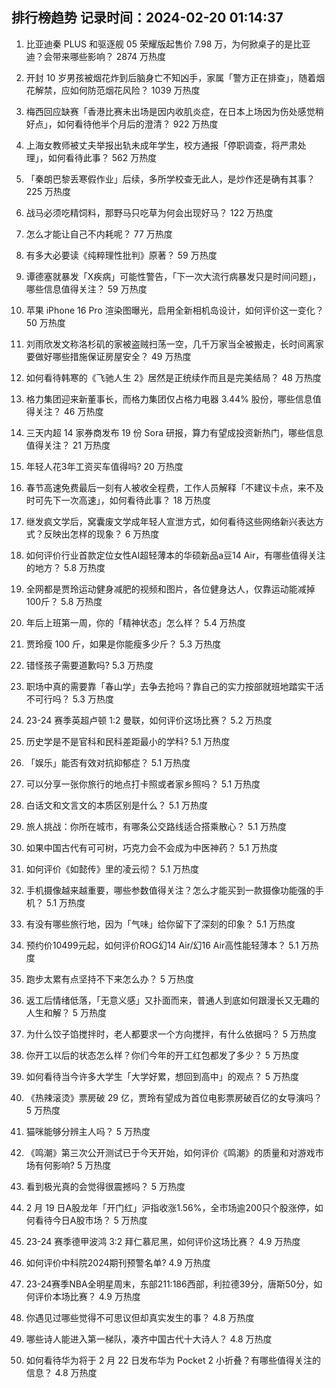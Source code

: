 
## 排行榜趋势 记录时间：2024-02-20 01:14:37
  
  1. 比亚迪秦 PLUS 和驱逐舰 05 荣耀版起售价 7.98 万，为何掀桌子的是比亚迪？会带来哪些影响？ 2874 万热度
    
  2. 开封 10 岁男孩被烟花炸到后脑身亡不知凶手，家属「警方正在排查」，随着烟花解禁，应如何防范烟花风险？ 1039 万热度
    
  3. 梅西回应缺赛「香港比赛未出场是因内收肌炎症，在日本上场因为伤处感觉稍好点」，如何看待他半个月后的澄清？ 922 万热度
    
  4. 上海女教师被丈夫举报出轨未成年学生，校方通报「停职调查，将严肃处理」，如何看待此事？ 562 万热度
    
  5. 「秦朗巴黎丢寒假作业」后续，多所学校查无此人，是炒作还是确有其事？ 225 万热度
    
  6. 战马必须吃精饲料，那野马只吃草为何会出现好马？ 122 万热度
    
  7. 怎么才能让自己不内耗呢？ 77 万热度
    
  8. 有多大必要读《纯粹理性批判》原著？ 59 万热度
    
  9. 谭德塞就暴发「X疾病」可能性警告，「下一次大流行病暴发只是时间问题」，哪些信息值得关注？ 59 万热度
    
  10. 苹果 iPhone 16 Pro 渲染图曝光，启用全新相机岛设计，如何评价这一变化？ 50 万热度
    
  11. 刘雨欣发文称洛杉矶的家被盗贼扫荡一空，几千万家当全被搬走，长时间离家要做好哪些措施保证房屋安全？ 49 万热度
    
  12. 如何看待韩寒的《飞驰人生 2》居然是正统续作而且是完美结局？ 48 万热度
    
  13. 格力集团迎来新董事长，而格力集团仅占格力电器 3.44% 股份，哪些信息值得关注？ 46 万热度
    
  14. 三天内超 14 家券商发布 19 份 Sora 研报，算力有望成投资新热门，哪些信息值得关注？ 21 万热度
    
  15. 年轻人花3年工资买车值得吗? 20 万热度
    
  16. 春节高速免费最后一刻有人被收全程费，工作人员解释「不建议卡点，来不及时可先下一次高速」，如何看待此事？ 18 万热度
    
  17. 继发疯文学后，窝囊废文学成年轻人宣泄方式，如何看待这些网络新兴表达方式？反映出怎样的现象？ 6 万热度
    
  18. 如何评价行业首款定位女性AI超轻薄本的华硕新品a豆14 Air，有哪些值得关注的地方？ 5.8 万热度
    
  19. 全网都是贾玲运动健身减肥的视频和图片，各位健身达人，仅靠运动能减掉100斤？ 5.8 万热度
    
  20. 年后上班第一周，你的「精神状态」怎么样？ 5.4 万热度
    
  21. 贾玲瘦 100 斤，如果是你能瘦多少斤？ 5.3 万热度
    
  22. 错怪孩子需要道歉吗? 5.3 万热度
    
  23. 职场中真的需要靠「春山学」去争去抢吗？靠自己的实力按部就班地踏实干活不可行吗？ 5.3 万热度
    
  24. 23-24 赛季英超卢顿 1:2 曼联，如何评价这场比赛？ 5.2 万热度
    
  25. 历史学是不是官科和民科差距最小的学科? 5.1 万热度
    
  26. 「娱乐」能否有效对抗抑郁症？ 5.1 万热度
    
  27. 可以分享一张你旅行的地点打卡照或者家乡照吗？ 5.1 万热度
    
  28. 白话文和文言文的本质区别是什么？ 5.1 万热度
    
  29. 旅人挑战：你所在城市，有哪条公交路线适合搭乘散心？ 5.1 万热度
    
  30. 如果中国古代有可可树，巧克力会不会成为中医神药？ 5.1 万热度
    
  31. 如何评价《如懿传》里的凌云彻？ 5.1 万热度
    
  32. 手机摄像越来越重要，哪些参数值得关注？怎么才能买到一款摄像功能强的手机？ 5.1 万热度
    
  33. 有没有哪些旅行地，因为「气味」给你留下了深刻的印象？ 5.1 万热度
    
  34. 预约价10499元起，如何评价ROG幻14 Air/幻16 Air高性能轻薄本？ 5.1 万热度
    
  35. 跑步太累有点坚持不下来怎么办？ 5 万热度
    
  36. 返工后情绪低落，「无意义感」又扑面而来，普通人到底如何跟漫长又无趣的人生和解？ 5 万热度
    
  37. 为什么饺子馅搅拌时，老人都要求一个方向搅拌，有什么依据吗？ 5 万热度
    
  38. 你开工以后的状态怎么样？你们今年的开工红包都发了多少？ 5 万热度
    
  39. 如何看待当今许多大学生「大学好累，想回到高中」的观点？ 5 万热度
    
  40. 《热辣滚烫》票房破 29 亿，贾玲有望成为首位电影票房破百亿的女导演吗？ 5 万热度
    
  41. 猫咪能够分辨主人吗？ 5 万热度
    
  42. 《鸣潮》第三次公开测试已于今天开始，如何评价《鸣潮》的质量和对游戏市场有何影响? 5 万热度
    
  43. 看到极光真的会觉得很震撼吗？ 5 万热度
    
  44. 2 月 19 日A股龙年「开门红」沪指收涨1.56%，全市场逾200只个股涨停，如何看待今日A股市场？ 5 万热度
    
  45. 23-24 赛季德甲波鸿 3:2 拜仁慕尼黑，如何评价这场比赛？ 4.9 万热度
    
  46. 如何评价中科院2024期刊预警名单? 4.9 万热度
    
  47. 23-24赛季NBA全明星周末，东部211:186西部，利拉德39分，唐斯50分，如何评价本场比赛？ 4.9 万热度
    
  48. 你遇见过哪些觉得不可思议但却真实发生的事？ 4.8 万热度
    
  49. 哪些诗人能进入第一梯队，凑齐中国古代十大诗人？ 4.8 万热度
    
  50. 如何看待华为将于 2 月 22 日发布华为 Pocket 2 小折叠？有哪些值得关注的信息？ 4.8 万热度
    